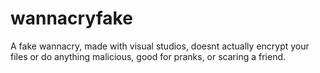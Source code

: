 # wannacryfake
A fake wannacry, made with visual studios, doesnt actually encrypt your files or do anything malicious, good for pranks, or scaring a friend.
